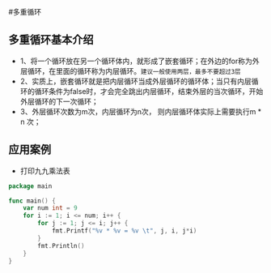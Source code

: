 #多重循环 

## 多重循环基本介绍
* 1、将一个循环放在另一个循环体内，就形成了嵌套循环；在外边的for称为外层循环，在里面的循环称为内层循环。`建议一般使用两层，最多不要超过3层`
* 2、实质上，嵌套循环就是把内层循环当成外层循环的循环体；当只有内层循环的循环条件为false时，才会完全跳出内层循环，结束外层的当次循环，开始外层循环的下一次循环；
* 3、外层循环次数为m次，内层循环为n次， 则内层循环体实际上需要执行m * n 次；


## 应用案例

* 打印九九乘法表

```go
package main

func main() {
	var num int = 9
	for i := 1; i <= num; i++ {
		for j := 1; j <= i; j++ {
			fmt.Printf("%v * %v = %v \t", j, i, j*i)
		}
		fmt.Println()
	}
}
```